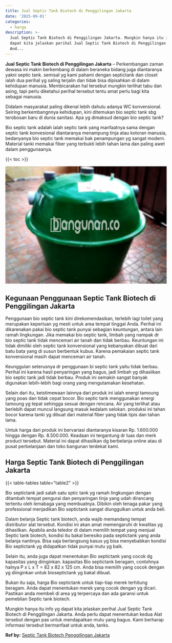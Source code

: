 ```yaml
---
title: Jual Septic Tank Biotech di Penggilingan Jakarta
date: '2025-09-01'
categories:
  - harga
description: >-
  Jual Septic Tank Biotech di Penggilingan Jakarta. Mungkin hanya itu info yg
  dapat kita jelaskan perihal Jual Septic Tank Biotech di Penggilingan Jakarta.
  And...
---
```


**Jual Septic Tank Biotech di Penggilingan Jakarta** – Perkembangan zaman dewasa ini makin berkembang di dalam beraneka bidang juga diantaranya yakni septic tank. semisal yg kami pahami dengan septictank dan closet ialah dua perihal yg saling terjalin dan tidak bisa dipisahkan di dalam kehidupan manusia. Membicarakan hal tersebut mungkin terlihat tabu dan asing, tapi perlu diketahui perihal tersebut tentu amat perlu bagi kita sebagai manusia.

Didalam masyarakat paling dikenal lebih dahulu adanya WC konvensional. Seiring berkembangnnya kehidupan, kini ditemukan bio septic tank sbg terobosan baru di dunia sanitasi. Apa yg dimaksud dengan bio septic tank?

Bio septic tank adalah ialah septic tank yang manfaatnya sama dengan septic tank konvesional diantaranya menampung tinja atau kotoran manusia, bedanyanya bio septic tank memakai bak penampungan yg sangat modern. Material tanki memakai fiber yang terbukti lebih tahan lama dan paling awet dalam penggunaanya.

{{< toc >}}

![Jual Septic Tank Biotech di Penggilingan Jakarta](/images/jual-bio-septictank-11.png)

## Kegunaan Penggunaan Septic Tank Biotech di Penggilingan Jakarta

Penggunaan bio septic tank kini direkomendasikan, terlebih lagi toilet yang merupakan keperluan yg mesti untuk area tempat tinggal Anda. Perihal ini dikarenakan pakai bio septic tank punyai sebagian keuntungan, antara lain ramah lingkungan. Jika memakai bio septic tank, limbah yang nampak dr bio septic tank tidak mencemari air tanah dan tidak berbau. Keuntungan ini tidak dimiliki oleh septic tank konvensional yang kebanyakan dibuat dari batu bata yang di susun berbentuk kubus. Karena pemakaian septic tank konvensional masih dapat mencemari air tanah.

Keunggulan seterusnya dr penggunaan bi septic tank yaitu tidak berbau. Perihal ini karena hasil penyaringan yang bagus, jadi limbah yg dihasilkan bio septic tank jadi tidak berbau. Produk ini semakin sangat banyak digunakan lebih-lebih bagi orang yang mengutamakan kesehatan.

Selain dari itu, keistimewaan lainnya dari produk ini ialah energi tamoung yang poas dan tidak cepat bocor. Bio septic tank menggunakan energi tamoung yg tepat sehingga sesuai dengan rencana. Air yang terlihat atau berlebih dapat muncul langsung masuk kedalam selokan. produksi ini tahan bocor karena tanki yg dibuat dari material fiber yang tidak tipis dan tahan lama.

Untuk harga dari produk ini bervariasi diantaranya kisaran Rp. 1.600.000 hingga dengan Rp. 8.500.000. Keadaan ini tergantung dr luas dan merk product tersebut. Material ini dapat dihasilkan dg berbelanja online atau di pusat perbelanjaan dan toko bangunan terdekat kami.

## Harga Septic Tank Biotech di Penggilingan Jakarta

{{< table-tables table="table2" >}}

Bio septictank jadi salah satu sptic tank yg ramah lingkungan dengan ditambah tempat pengurai dan penyaringan tinja yang udah dirancang tertentu oleh lemabaga yang membuatnya. Dibikin oleh tenaga pakar yang professional menjadikan Bio septictank sangat diunggulkan untuk anda beli.

Dalam belanja Septic tank biotech, anda wajib memandang tempat distributor alat tersebut. Kondisi ini akan amat memengaruhi dr kwalitas yg dihasilkan. Apabila anda teledor di dalam memilih tempat yang menjual Septic tank biotech, kondisi itu bakal beresiko pada septictank yang anda belanja nantinya. Bisa saja berlangsung kasus yg bisa menyebabkan kondisi Bio septictank yg didapatkan tidak punyai mutu yg baik.

Selain itu, anda juga dapat menentukan Bio septictank yang cocok dg kapasitas yang diinginkan. kapasitas Bio septictank beragam, contohnya halnya P x L x T = 82 x 82 x 125 cm. Anda bisa memilih yang cocok dengan yg diinginkan untuk bioseptictank yg bakal dibuat.

Bukan itu saja, harga Bio septictank untuk tiap-tiap merek terhitung beragam. Anda dapat menentukan merek yang cocok dengan yg dicari. Pastikan anda membeli di area yg terpercaya dan ada garansi untuk pemeblian Septic tank biotech.

Mungkin hanya itu info yg dapat kita jelaskan perihal Jual Septic Tank Biotech di Penggilingan Jakarta. Anda perlu dapat menentukan kedua Alat tersebut dengan pas untuk mendapatkan mutu yang bagus. Kami berharap informasi tersebut bermanfaat untuk anda, tanks.

**Ref by:** [Septic Tank Biotech Penggilingan Jakarta](https://id.wikipedia.org/wiki/Septic)
